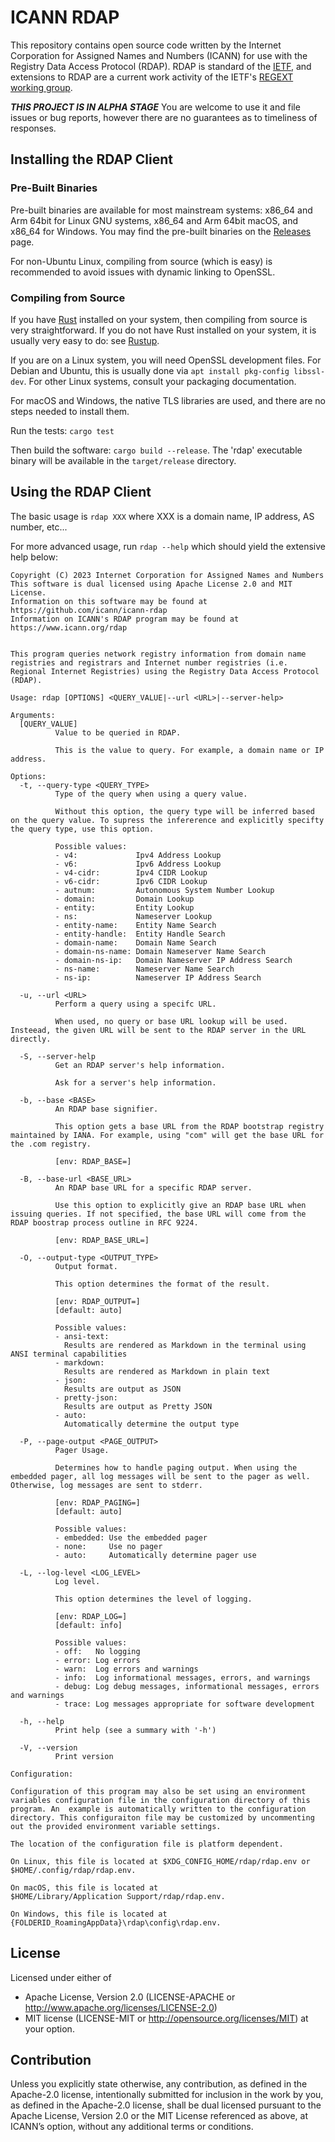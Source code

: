 ICANN RDAP
==========

This repository contains open source code written by the Internet Corporation for Assigned Names and Numbers (ICANN)
for use with the Registry Data Access Protocol (RDAP). RDAP is standard of the [IETF](https://ietf.org/), and extensions
to RDAP are a current work activity of the IETF's [REGEXT working group](https://datatracker.ietf.org/wg/regext/documents/).

***THIS PROJECT IS IN ALPHA STAGE*** You are welcome to use it and file issues or bug reports, however there are no
guarantees as to timeliness of responses.

Installing the RDAP Client
--------------------------

### Pre-Built Binaries

Pre-built binaries are available for most mainstream systems: x86_64 and Arm 64bit for Linux GNU systems, x86_64 and Arm 64bit
macOS, and x86_64 for Windows. You may find the pre-built binaries on the [Releases](https://github.com/icann/icann-rdap/releases)
page.

For non-Ubuntu Linux, compiling from source (which is easy) is recommended to avoid issues with dynamic linking to OpenSSL.

### Compiling from Source

If you have [Rust](https://www.rust-lang.org/) installed on your system, then compiling from source is
very straightforward. If you do not have Rust installed on your system, it is usually very easy to do:
see [Rustup](https://rustup.rs/).

If you are on a Linux system, you will need OpenSSL development files. For Debian and Ubuntu, this is
usually done via `apt install pkg-config libssl-dev`. For other Linux systems, consult your packaging
documentation.

For macOS and Windows, the native TLS libraries are used, and there are no steps needed to install them.

Run the tests: `cargo test`

Then build the software: `cargo build --release`. The 'rdap' executable binary will be available in the `target/release` directory.

Using the RDAP Client
---------------------

The basic usage is `rdap XXX` where XXX is a domain name, IP address, AS number, etc...

For more advanced usage, run `rdap --help` which should yield the extensive help below:

```
Copyright (C) 2023 Internet Corporation for Assigned Names and Numbers
This software is dual licensed using Apache License 2.0 and MIT License.
Information on this software may be found at https://github.com/icann/icann-rdap
Information on ICANN's RDAP program may be found at https://www.icann.org/rdap


This program queries network registry information from domain name registries and registrars and Internet number registries (i.e. Regional Internet Registries) using the Registry Data Access Protocol (RDAP).

Usage: rdap [OPTIONS] <QUERY_VALUE|--url <URL>|--server-help>

Arguments:
  [QUERY_VALUE]
          Value to be queried in RDAP.

          This is the value to query. For example, a domain name or IP address.

Options:
  -t, --query-type <QUERY_TYPE>
          Type of the query when using a query value.

          Without this option, the query type will be inferred based on the query value. To supress the infererence and explicitly specifty the query type, use this option.

          Possible values:
          - v4:             Ipv4 Address Lookup
          - v6:             Ipv6 Address Lookup
          - v4-cidr:        Ipv4 CIDR Lookup
          - v6-cidr:        Ipv6 CIDR Lookup
          - autnum:         Autonomous System Number Lookup
          - domain:         Domain Lookup
          - entity:         Entity Lookup
          - ns:             Nameserver Lookup
          - entity-name:    Entity Name Search
          - entity-handle:  Entity Handle Search
          - domain-name:    Domain Name Search
          - domain-ns-name: Domain Nameserver Name Search
          - domain-ns-ip:   Domain Nameserver IP Address Search
          - ns-name:        Nameserver Name Search
          - ns-ip:          Nameserver IP Address Search

  -u, --url <URL>
          Perform a query using a specifc URL.

          When used, no query or base URL lookup will be used. Insteead, the given URL will be sent to the RDAP server in the URL directly.

  -S, --server-help
          Get an RDAP server's help information.

          Ask for a server's help information.

  -b, --base <BASE>
          An RDAP base signifier.

          This option gets a base URL from the RDAP bootstrap registry maintained by IANA. For example, using "com" will get the base URL for the .com registry.

          [env: RDAP_BASE=]

  -B, --base-url <BASE_URL>
          An RDAP base URL for a specific RDAP server.

          Use this option to explicitly give an RDAP base URL when issuing queries. If not specified, the base URL will come from the RDAP boostrap process outline in RFC 9224.

          [env: RDAP_BASE_URL=]

  -O, --output-type <OUTPUT_TYPE>
          Output format.

          This option determines the format of the result.

          [env: RDAP_OUTPUT=]
          [default: auto]

          Possible values:
          - ansi-text:
            Results are rendered as Markdown in the terminal using ANSI terminal capabilities
          - markdown:
            Results are rendered as Markdown in plain text
          - json:
            Results are output as JSON
          - pretty-json:
            Results are output as Pretty JSON
          - auto:
            Automatically determine the output type

  -P, --page-output <PAGE_OUTPUT>
          Pager Usage.

          Determines how to handle paging output. When using the embedded pager, all log messages will be sent to the pager as well. Otherwise, log messages are sent to stderr.

          [env: RDAP_PAGING=]
          [default: auto]

          Possible values:
          - embedded: Use the embedded pager
          - none:     Use no pager
          - auto:     Automatically determine pager use

  -L, --log-level <LOG_LEVEL>
          Log level.

          This option determines the level of logging.

          [env: RDAP_LOG=]
          [default: info]

          Possible values:
          - off:   No logging
          - error: Log errors
          - warn:  Log errors and warnings
          - info:  Log informational messages, errors, and warnings
          - debug: Log debug messages, informational messages, errors and warnings
          - trace: Log messages appropriate for software development

  -h, --help
          Print help (see a summary with '-h')

  -V, --version
          Print version

Configuration:

Configuration of this program may also be set using an environment variables configuration file in the configuration directory of this program. An  example is automatically written to the configuration directory. This configuraiton file may be customized by uncommenting out the provided environment variable settings.

The location of the configuration file is platform dependent.

On Linux, this file is located at $XDG_CONFIG_HOME/rdap/rdap.env or
$HOME/.config/rdap/rdap.env.

On macOS, this file is located at
$HOME/Library/Application Support/rdap/rdap.env.

On Windows, this file is located at
{FOLDERID_RoamingAppData}\rdap\config\rdap.env.  
```

License
-------

Licensed under either of
* Apache License, Version 2.0 (LICENSE-APACHE or http://www.apache.org/licenses/LICENSE-2.0)
* MIT license (LICENSE-MIT or http://opensource.org/licenses/MIT) at your option.

Contribution
------------

Unless you explicitly state otherwise, any contribution, as defined in the Apache-2.0 license, 
intentionally submitted for inclusion in the work by you, as defined in the Apache-2.0 license, 
shall be dual licensed pursuant to the Apache License, Version 2.0 or the MIT License referenced 
as above, at ICANN’s option, without any additional terms or conditions.
